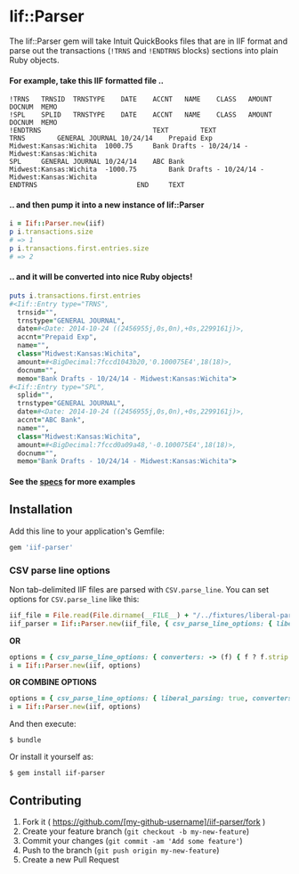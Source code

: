 # Iif::Parser

The Iif::Parser gem will take Intuit QuickBooks files that are in IIF format and parse out the transactions (`!TRNS` and `!ENDTRNS` blocks) sections into plain Ruby objects.
#### For example, take this IIF formatted file ..
```
!TRNS	TRNSID	TRNSTYPE	DATE	ACCNT	NAME	CLASS	AMOUNT	DOCNUM	MEMO
!SPL	SPLID	TRNSTYPE	DATE	ACCNT	NAME	CLASS	AMOUNT	DOCNUM	MEMO
!ENDTRNS							TEXT		TEXT
TRNS		GENERAL JOURNAL	10/24/14	Prepaid Exp		Midwest:Kansas:Wichita	1000.75		Bank Drafts - 10/24/14 - Midwest:Kansas:Wichita
SPL		GENERAL JOURNAL	10/24/14	ABC Bank		Midwest:Kansas:Wichita	-1000.75		Bank Drafts - 10/24/14 - Midwest:Kansas:Wichita
ENDTRNS							END		TEXT
```
#### .. and then pump it into a new instance of Iif::Parser
```ruby
i = Iif::Parser.new(iif)
p i.transactions.size
# => 1
p i.transactions.first.entries.size
# => 2
```
#### .. and it will be converted into nice Ruby objects!
```ruby
puts i.transactions.first.entries
#<Iif::Entry type="TRNS", 
  trnsid="", 
  trnstype="GENERAL JOURNAL", 
  date=#<Date: 2014-10-24 ((2456955j,0s,0n),+0s,2299161j)>, 
  accnt="Prepaid Exp", 
  name="", 
  class="Midwest:Kansas:Wichita", 
  amount=#<BigDecimal:7fccd1043b20,'0.100075E4',18(18)>, 
  docnum="", 
  memo="Bank Drafts - 10/24/14 - Midwest:Kansas:Wichita">
#<Iif::Entry type="SPL", 
  splid="", 
  trnstype="GENERAL JOURNAL", 
  date=#<Date: 2014-10-24 ((2456955j,0s,0n),+0s,2299161j)>, 
  accnt="ABC Bank", 
  name="", 
  class="Midwest:Kansas:Wichita", 
  amount=#<BigDecimal:7fccd0a09a48,'-0.100075E4',18(18)>, 
  docnum="", 
  memo="Bank Drafts - 10/24/14 - Midwest:Kansas:Wichita">
```
#### See the [specs](https://github.com/minimul/iif-parser/blob/master/spec/iif/parser_spec.rb) for more examples

## Installation
Add this line to your application's Gemfile:

```ruby
gem 'iif-parser'
```

### CSV parse line options

Non tab-delimited IIF files are parsed with `CSV.parse_line`. You can set options for `CSV.parse_line` like this:
```ruby
iif_file = File.read(File.dirname(__FILE__) + "/../fixtures/liberal-parsing.iif")
iif_parser = Iif::Parser.new(iif_file, { csv_parse_line_options: { liberal_parsing: true } })
```
**OR**

```ruby
options = { csv_parse_line_options: { converters: -> (f) { f ? f.strip : nil } } }
i = Iif::Parser.new(iif, options)
```
**OR COMBINE OPTIONS**

```ruby
options = { csv_parse_line_options: { liberal_parsing: true, converters: -> (f) { f ? f.strip : nil } } }
i = Iif::Parser.new(iif, options)
```

And then execute:

    $ bundle

Or install it yourself as:

    $ gem install iif-parser

## Contributing

1. Fork it ( https://github.com/[my-github-username]/iif-parser/fork )
2. Create your feature branch (`git checkout -b my-new-feature`)
3. Commit your changes (`git commit -am 'Add some feature'`)
4. Push to the branch (`git push origin my-new-feature`)
5. Create a new Pull Request
